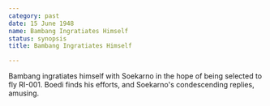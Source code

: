 ```yaml
---
category: past
date: 15 June 1948
name: Bambang Ingratiates Himself
status: synopsis
title: Bambang Ingratiates Himself

---
```

Bambang ingratiates himself with Soekarno in the hope of being selected to fly RI-001. Boedi finds his efforts, and Soekarno's condescending replies, amusing.
